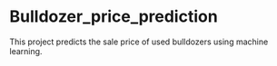 # Bulldozer_price_prediction
This project predicts the sale price of used bulldozers using machine learning.
